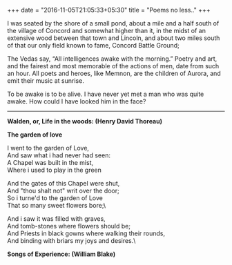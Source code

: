 +++
date = "2016-11-05T21:05:33+05:30"
title = "Poems no less.."
+++

I was seated by the shore of a small pond, about a mile and a half south of the village of Concord and somewhat higher than it, in the midst of an extensive wood between that town and Lincoln, and about two miles south of that our only field known to fame, Concord Battle Ground;

The Vedas say, “All intelligences awake with the morning.” Poetry and art, and the fairest and most memorable of the actions of men, date from such an hour. All poets and heroes, like Memnon, are the children of Aurora, and emit their music at sunrise.

To be awake is to be alive. I have never yet met a man who was quite awake. How could I have looked him in the face?

---

**Walden, or, Life in the woods: (Henry David Thoreau)**  
  
**The garden of love**

I went to the garden of Love,\
And saw what i had never had seen:\
A Chapel was built in the mist,\
Where i used to play in the green

And the gates of this Chapel were shut,\
And "thou shalt not" writ over the door;\
So i turne'd to the garden of Love\
That so many sweet flowers bore;\

And i saw it was filled with graves,\
And tomb-stones where flowers should be;\
And Priests in black gowns where walking their rounds,\
And binding with briars my joys and desires.\


**Songs of Experience: (William Blake)**
